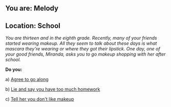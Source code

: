 
## You are: Melody
## Location: School

*You are thirteen and in the eighth grade. Recently, many of your friends started wearing makeup.
All they seem to talk about these days is what mascara they're wearing or where they got their
lipstick. One day, one of your good friends, Miranda, asks you to go makeup shopping with her after
school.*

**Do you:**

a) [Agree to go along](/node/makeup_1)

b) [Lie and say you have too much homework](/node/makeup_2)

c) [Tell her you don't like makeup](/node/makeup_3)